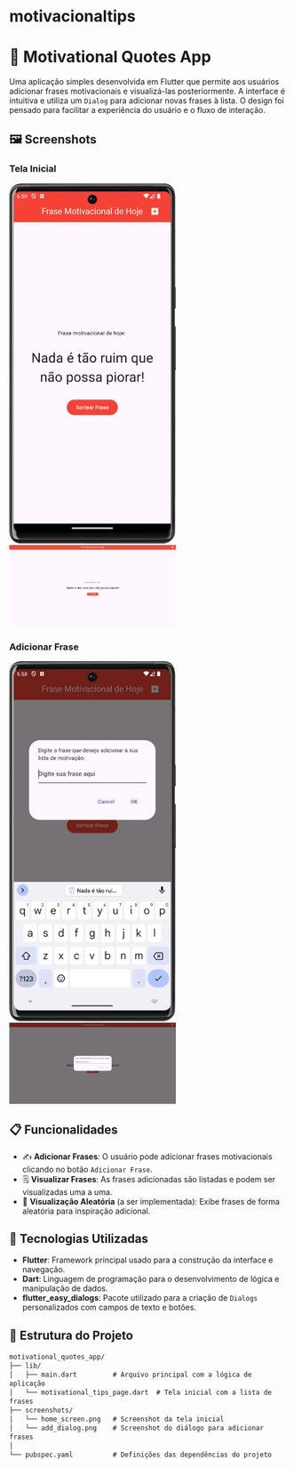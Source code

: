# motivacionaltips

# 📱 Motivational Quotes App

Uma aplicação simples desenvolvida em Flutter que permite aos usuários adicionar frases motivacionais e visualizá-las posteriormente. A interface é intuitiva e utiliza um `Dialog` para adicionar novas frases à lista. O design foi pensado para facilitar a experiência do usuário e o fluxo de interação.

## 🖼️ Screenshots

### Tela Inicial
<img src="https://github.com/andreyquadros/simple_example_motivacional_tips/blob/master/Screenshot_20241007_145926.png" alt="Frase Motivacional" width="300"/>
<img src="https://github.com/andreyquadros/simple_example_motivacional_tips/blob/master/Captura%20de%20tela%202024-10-07%20150345.png" alt="Frase Motivacional Web" width="300"/>

### Adicionar Frase
<img src="https://github.com/andreyquadros/simple_example_motivacional_tips/blob/master/Screenshot_20241007_145824.png" alt="Adicionar Frase" width="300"/>
<img src="https://github.com/andreyquadros/simple_example_motivacional_tips/blob/master/Captura%20de%20tela%202024-10-07%20150408.png" alt="Adicionar Frase Web" width="300"/>


## 📋 Funcionalidades

- ✍️ **Adicionar Frases**: O usuário pode adicionar frases motivacionais clicando no botão `Adicionar Frase`.
- 🗒️ **Visualizar Frases**: As frases adicionadas são listadas e podem ser visualizadas uma a uma.
- 🔀 **Visualização Aleatória** (a ser implementada): Exibe frases de forma aleatória para inspiração adicional.

## 🚀 Tecnologias Utilizadas

- **Flutter**: Framework principal usado para a construção da interface e navegação.
- **Dart**: Linguagem de programação para o desenvolvimento de lógica e manipulação de dados.
- **flutter_easy_dialogs**: Pacote utilizado para a criação de `Dialogs` personalizados com campos de texto e botões.

## 📂 Estrutura do Projeto

```plaintext
motivational_quotes_app/
├── lib/
│   ├── main.dart         # Arquivo principal com a lógica de aplicação
│   └── motivational_tips_page.dart  # Tela inicial com a lista de frases
├── screenshots/
│   └── home_screen.png   # Screenshot da tela inicial
│   └── add_dialog.png    # Screenshot do diálogo para adicionar frases
│    
└── pubspec.yaml          # Definições das dependências do projeto
